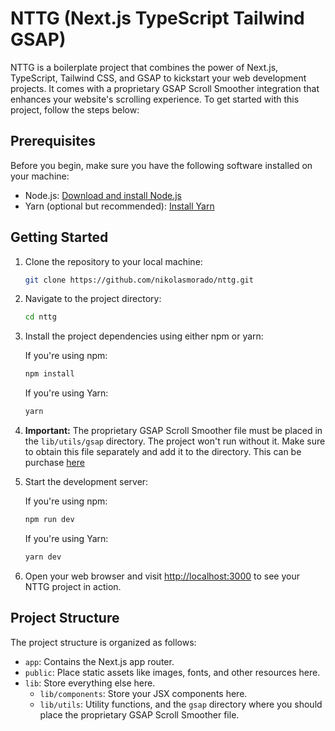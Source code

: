 # NTTG (Next.js TypeScript Tailwind GSAP)

NTTG is a boilerplate project that combines the power of Next.js, TypeScript, Tailwind CSS, and GSAP to kickstart your web development projects. It comes with a proprietary GSAP Scroll Smoother integration that enhances your website's scrolling experience. To get started with this project, follow the steps below:

## Prerequisites

Before you begin, make sure you have the following software installed on your machine:

- Node.js: [Download and install Node.js](https://nodejs.org/)
- Yarn (optional but recommended): [Install Yarn](https://yarnpkg.com/)

## Getting Started

1. Clone the repository to your local machine:

   ```bash
   git clone https://github.com/nikolasmorado/nttg.git
   ```

2. Navigate to the project directory:

   ```bash
   cd nttg
   ```

3. Install the project dependencies using either npm or yarn:

   If you're using npm:

   ```bash
   npm install
   ```

   If you're using Yarn:

   ```bash
   yarn
   ```

4. **Important:** The proprietary GSAP Scroll Smoother file must be placed in the `lib/utils/gsap` directory. The project won't run without it. Make sure to obtain this file separately and add it to the directory. This can be purchase [here](https://gsap.com/pricing/)
5. Start the development server:

   If you're using npm:

   ```bash
   npm run dev
   ```

   If you're using Yarn:

   ```bash
   yarn dev
   ```

6. Open your web browser and visit [http://localhost:3000](http://localhost:3000) to see your NTTG project in action.

## Project Structure

The project structure is organized as follows:

- `app`: Contains the Next.js app router.
- `public`: Place static assets like images, fonts, and other resources here.
- `lib`: Store everything else here.
  - `lib/components`: Store your JSX components here.
  - `lib/utils`: Utility functions, and the `gsap` directory where you should place the proprietary GSAP Scroll Smoother file.
